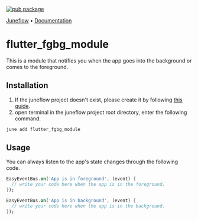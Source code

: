 [![pub package](https://img.shields.io/pub/v/flutter_fgbg_module.svg)](https://pub.dartlang.org/packages/flutter_fgbg_module)

<p>
  <a href="https://github.com/melodysdreamj/juneflow">Juneflow</a> •
  <a href="https://doc.juneflow.org/get-started">Documentation</a>
</p>

# flutter_fgbg_module

This is a module that notifies you when the app goes into the background or comes to the foreground.

##  Installation
1. If the juneflow project doesn't exist, please create it by following [this guide](https://doc.juneflow.org/get-started).
2. open terminal in the juneflow project root directory, enter the following command.
 ```bash
 june add flutter_fgbg_module
 ```

## Usage
You can always listen to the app's state changes through the following code.
```dart
EasyEventBus.on('App is in foreground', (event) {
  // write your code here when the app is in the foreground.
});

EasyEventBus.on('App is in background', (event) {
  // write your code here when the app is in the background.
});
```
